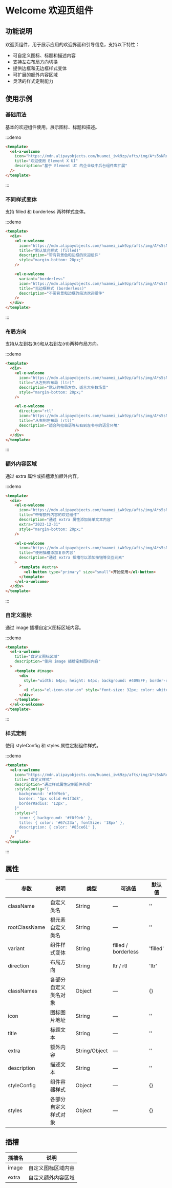 # Welcome 欢迎页组件

## 功能说明

欢迎页组件，用于展示应用的欢迎界面和引导信息，支持以下特性：

- 可自定义图标、标题和描述内容
- 支持左右布局方向切换
- 提供边框和无边框样式变体
- 可扩展的额外内容区域
- 灵活的样式定制能力

## 使用示例

### 基础用法

基本的欢迎组件使用，展示图标、标题和描述。

:::demo

```html
<template>
  <el-x-welcome
    icon="https://mdn.alipayobjects.com/huamei_iwk9zp/afts/img/A*s5sNRo5LjfQAAAAAAAAAAAAADgCCAQ/fmt.webp"
    title="欢迎使用 Element X UI"
    description="基于 Element UI 的企业级中后台组件库扩展"
  />
</template>
```

:::

### 不同样式变体

支持 filled 和 borderless 两种样式变体。

:::demo

```html
<template>
  <div>
    <el-x-welcome
      icon="https://mdn.alipayobjects.com/huamei_iwk9zp/afts/img/A*s5sNRo5LjfQAAAAAAAAAAAAADgCCAQ/fmt.webp"
      title="默认填充样式 (filled)"
      description="带有背景色和边框的欢迎组件"
      style="margin-bottom: 20px;"
    />

    <el-x-welcome
      variant="borderless"
      icon="https://mdn.alipayobjects.com/huamei_iwk9zp/afts/img/A*s5sNRo5LjfQAAAAAAAAAAAAADgCCAQ/fmt.webp"
      title="无边框样式 (borderless)"
      description="不带背景和边框的简洁欢迎组件"
    />
  </div>
</template>
```

:::

### 布局方向

支持从左到右(ltr)和从右到左(rtl)两种布局方向。

:::demo

```html
<template>
  <div>
    <el-x-welcome
      icon="https://mdn.alipayobjects.com/huamei_iwk9zp/afts/img/A*s5sNRo5LjfQAAAAAAAAAAAAADgCCAQ/fmt.webp"
      title="从左到右布局 (ltr)"
      description="默认的布局方向，适合大多数场景"
      style="margin-bottom: 20px;"
    />

    <el-x-welcome
      direction="rtl"
      icon="https://mdn.alipayobjects.com/huamei_iwk9zp/afts/img/A*s5sNRo5LjfQAAAAAAAAAAAAADgCCAQ/fmt.webp"
      title="从右到左布局 (rtl)"
      description="适合阿拉伯语等从右到左书写的语言环境"
    />
  </div>
</template>
```

:::

### 额外内容区域

通过 extra 属性或插槽添加额外内容。

:::demo

```html
<template>
  <div>
    <el-x-welcome
      icon="https://mdn.alipayobjects.com/huamei_iwk9zp/afts/img/A*s5sNRo5LjfQAAAAAAAAAAAAADgCCAQ/fmt.webp"
      title="带有额外内容的欢迎组件"
      description="通过 extra 属性添加简单文本内容"
      extra="2023-12-31"
      style="margin-bottom: 20px;"
    />

    <el-x-welcome
      icon="https://mdn.alipayobjects.com/huamei_iwk9zp/afts/img/A*s5sNRo5LjfQAAAAAAAAAAAAADgCCAQ/fmt.webp"
      title="使用插槽添加复杂内容"
      description="通过 extra 插槽可以添加按钮等交互元素"
    >
      <template #extra>
        <el-button type="primary" size="small">开始使用</el-button>
      </template>
    </el-x-welcome>
  </div>
</template>
```

:::

### 自定义图标

通过 image 插槽自定义图标区域内容。

:::demo

```html
<template>
  <el-x-welcome
    title="自定义图标区域"
    description="使用 image 插槽定制图标内容"
  >
    <template #image>
      <div
        style="width: 64px; height: 64px; background: #409EFF; border-radius: 8px; display: flex; align-items: center; justify-content: center;"
      >
        <i class="el-icon-star-on" style="font-size: 32px; color: white;"></i>
      </div>
    </template>
  </el-x-welcome>
</template>
```

:::

### 样式定制

使用 styleConfig 和 styles 属性定制组件样式。

:::demo

```html
<template>
  <el-x-welcome
    icon="https://mdn.alipayobjects.com/huamei_iwk9zp/afts/img/A*s5sNRo5LjfQAAAAAAAAAAAAADgCCAQ/fmt.webp"
    title="自定义样式"
    description="通过样式属性定制组件外观"
    :styleConfig="{
      background: '#f0f9eb',
      border: '1px solid #e1f3d8',
      borderRadius: '12px',
    }"
    :styles="{
      icon: { background: '#f0f9eb' },
      title: { color: '#67c23a', fontSize: '18px' },
      description: { color: '#85ce61' },
    }"
  />
</template>
```

:::

## 属性

| 参数          | 说明                 | 类型          | 可选值              | 默认值   |
| ------------- | -------------------- | ------------- | ------------------- | -------- |
| className     | 自定义类名           | String        | —                   | ''       |
| rootClassName | 根元素自定义类名     | String        | —                   | ''       |
| variant       | 组件样式变体         | String        | filled / borderless | 'filled' |
| direction     | 布局方向             | String        | ltr / rtl           | 'ltr'    |
| classNames    | 各部分自定义类名对象 | Object        | —                   | {}       |
| icon          | 图标图片地址         | String        | —                   | ''       |
| title         | 标题文本             | String        | —                   | ''       |
| extra         | 额外内容             | String/Object | —                   | ''       |
| description   | 描述文本             | String        | —                   | ''       |
| styleConfig   | 组件容器样式         | Object        | —                   | {}       |
| styles        | 各部分自定义样式对象 | Object        | —                   | {}       |

## 插槽

| 插槽名 | 说明               |
| ------ | ------------------ |
| image  | 自定义图标区域内容 |
| extra  | 自定义额外内容区域 |
